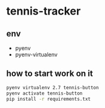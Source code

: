# tennis-tracker

## env
* pyenv
* pyenv-virtualenv

## how to start work on it
```zsh
pyenv virtualenv 2.7 tennis-button
pyenv activate tennis-button
pip install -r requirements.txt
```
